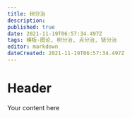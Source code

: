 ```yaml
---
title: 树分治
description: 
published: true
date: 2021-11-19T06:57:34.497Z
tags: 模板-图论, 树分治, 点分治, 链分治
editor: markdown
dateCreated: 2021-11-19T06:57:34.497Z
---
```


# Header
Your content here